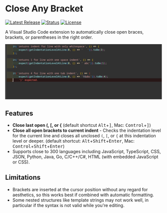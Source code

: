 # Close Any Bracket

[![Latest Release](https://flat.badgen.net/github/tag/cpulvermacher/close-any-bracket)](https://github.com/cpulvermacher/close-any-bracket/tags)
[![Status](https://flat.badgen.net/github/checks/cpulvermacher/close-any-bracket)](https://github.com/cpulvermacher/close-any-bracket/actions/workflows/node.js.yml)
[![License](https://flat.badgen.net/github/license/cpulvermacher/close-any-bracket)](./LICENSE)


A Visual Studio Code extension to automatically close open braces, brackets, or parentheses in the right order.

![Demo](./images/demo.gif)

## Features

- **Close last open (, [, or {** (default shortcut <kbd>Alt</kbd>+<kbd>]</kbd>, Mac: <kbd>Control</kbd>+<kbd>]</kbd>)
- **Close all open brackets to current indent** - Checks the indentation level for the current line and closes all unclosed `(`, `[`, or `{` at this indentation level or deeper. (default shortcut: <kbd>Alt</kbd>+<kbd>Shift</kbd>+<kbd>Enter</kbd>, Mac: <kbd>Control</kbd>+<kbd>Shift</kbd>+<kbd>Enter</kbd>)
- Supports close to 300 languages including JavaScript, TypeScript, CSS, JSON, Python, Java, Go, C/C++/C#, HTML (with embedded JavaScript or CSS).


## Limitations

- Brackets are inserted at the cursor position without any regard for aesthetics, so this works best if combined with automatic formatting.
- Some nested structures like template strings may not work well, in particular if the syntax is not valid while you're editing.
